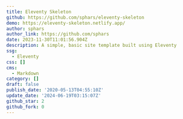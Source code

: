 ```yaml
---
title: Eleventy Skeleton
github: https://github.com/sphars/eleventy-skeleton
demo: https://eleventy-skeleton.netlify.app/
author: sphars
author_link: https://github.com/sphars
date: 2023-11-30T11:01:56.904Z
description: A simple, basic site template built using Eleventy
ssg:
  - Eleventy
css: []
cms:
  - Markdown
category: []
draft: false
publish_date: '2020-05-13T04:55:10Z'
update_date: '2024-06-19T03:15:07Z'
github_star: 2
github_fork: 0
---
```

